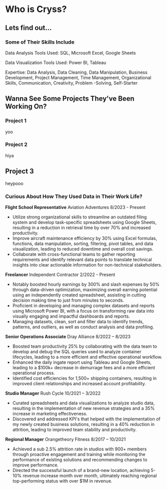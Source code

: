 # Who is Cryss?
## Lets find out...

### Some of Their Skills Include
Data Analysis Tools Used: SQL, Microsoft Excel, Google Sheets

Data Visualization Tools Used: Power BI, Tableau

Expertise: Data Analysis, Data Cleaning, Data Manipulation, Business Development, Project Management, Time Management, Organizational Skills, Communication, Creativity, Problem -Solving, Self-Starter


## Wanna See Some Projects They've Been Working On?

### Project 1

yoo

### Project 2

hiya

## Project 3

heypooo





### Curious About How They Used Data in Their Work Life?
**Flight School Representative**
Aviation Adventures	8/2023 - Present 
- Utilize strong organizational skills to streamline an outdated filing system and develop task-specific spreadsheets using Google Sheets, resulting in a reduction in retrieval time by over 70% and increased productivity.
- Improve aircraft maintenance efficiency by 30% using Excel formulas, functions, data manipulation, sorting, filtering, pivot tables, and data visualization, leading to reduced downtime and overall cost savings.
- Collaborate with cross-functional teams to gather reporting requirements and identify relevant data points to translate technical insights into clear actionable information for non-technical stakeholders.


**Freelancer**
Independent Contractor	2/2022 - Present  
- Notably boosted hourly earnings by 300% and slash expenses by 50% through data-driven optimization, maximizing overall earning potential using an independently created spreadsheet, assisting in cutting decision making time to just from minutes to seconds.
- Proficient in developing and managing complex datasets and reports using Microsoft Power BI, with a focus on transforming raw data into visually engaging and impactful dashboards and reports.
- Managing datasets, clean, sort and filter data to identify trends, patterns, and outliers, as well as conduct analysis and data profiling.


**Senior Operations Associate**
Dray Alliance	8/2022 – 8/2023 
- Boosted team productivity 25% by collaborating with the data team to develop and debug the SQL queries used to analyze container lifecycles, leading to a more efficient and effective operational workflow.
- Enhanced the daily ingate report using Tableau and Google Sheets, leading to a $100k+ decrease in demurrage fees and a more efficient operational process.
- Identified cost efficiencies for 1,500+ shipping containers, resulting in improved client relationships and increased account profitability.


**Studio Manager**
Rush Cycle	10/2021 – 3/2022 
- Curated spreadsheets and data visualizations to analyze studio data, resulting in the implementation of new revenue strategies and a 35% increase in marketing effectiveness.
- Discovered and addressed KPI's that helped with the implementation of my newly created business solutions, resulting in a 40% reduction in attrition, leading to improved team stability and productivity.


**Regional Manager**
Orangetheory Fitness	8/2017 – 10/2021 
- Achieved a sub 2.5% attrition rate in studios with 900+ members through proactive engagement and training while monitoring the performance of existing solutions and recommending changes to improve performance.
- Directed the successful launch of a brand-new location, achieving 5-10% revenue increase month over month, ultimately reaching regional top-performing status with over $1M in revenue.
